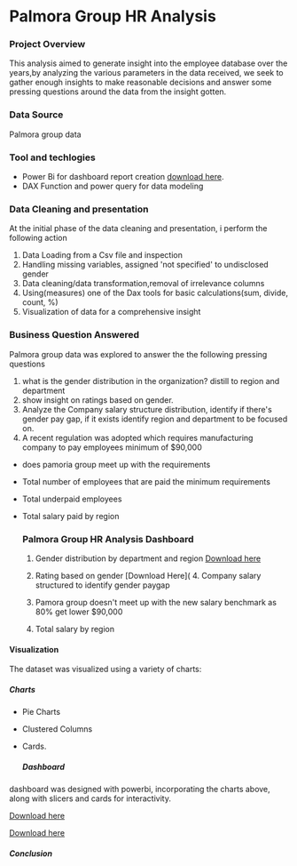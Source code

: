 
# Palmora Group HR Analysis 

### Project Overview
This analysis aimed to generate insight into the employee database over the years,by analyzing the various parameters in the data received, we seek to gather enough insights to make reasonable decisions and answer some pressing questions around the data from the insight gotten. 
### Data Source 
Palmora group data 

### Tool and techlogies 
- Power Bi for dashboard report creation  [download here](https://www.microsoft.com).
- DAX Function and power query for data modeling 

### Data Cleaning and presentation

At the initial phase of the data cleaning and presentation, i perform the following action 
1. Data Loading from a Csv file and inspection 
2. Handling missing variables, assigned 'not specified' to undisclosed gender 
3. Data cleaning/data transformation,removal of irrelevance columns 
4. Using(measures) one of the Dax tools for basic calculations(sum, divide, count, %) 
5. Visualization of data for a comprehensive insight

  ### Business Question Answered 
Palmora group data was explored to answer the the following pressing questions  
  1. what is the gender distribution in the organization? distill to region and department 
2. show insight on ratings based on gender. 
3. Analyze the Company salary structure distribution, identify if there's gender pay gap, if it exists identify region and department to be focused on. 
4. A recent regulation was adopted which requires manufacturing company to pay employees minimum of $90,000
- does pamoria group meet up with the requirements

- Total number of employees that are paid the minimum requirements
- Total underpaid employees 
- Total salary paid by region

  ### Palmora Group HR Analysis Dashboard
  1. Gender distribution by department and region
     [Download here](https://github.com/Bunmi-code/Palmora-Group-HR-ANALYSIS-DSA-/blob/main/Gender%20Distribution%20by%20Department..png)
     
  3. Rating based on gender
     [Download Here](
       4. Company salary structured to identify gender paygap
  
  5. Pamora group doesn't meet up with the new salary benchmark as 80% get lower $90,000
 
  6. Total salary by region



#### Visualization 

The dataset was visualized using a variety of charts:

##### Charts
* Pie Charts
* Clustered Columns
 * Cards.

   ##### Dashboard
  dashboard was designed with powerbi, incorporating the charts above, along with slicers and cards for interactivity.
  
  [Download here](https://github.com/Bunmi-code/Palmora-Group-HR-ANALYSIS-DSA-/blob/main/PALMORA%20DASHBOARD.png)
  
[Download here](https://github.com/Bunmi-code/Palmora-Group-HR-ANALYSIS-DSA-/blob/main/PALMORA%20DATA%20DASHBOARD.png)
##### Conclusion 
  
  
